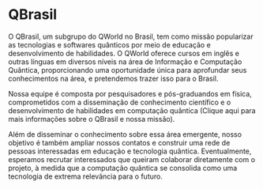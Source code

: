 # QBrasil

O QBrasil, um subgrupo do QWorld no Brasil, tem como missão popularizar as tecnologias e softwares quânticos por meio de educação e desenvolvimento de habilidades. O QWorld oferece cursos em inglês e outras línguas em diversos níveis na área de Informação e Computação Quântica, proporcionando uma oportunidade única para aprofundar seus conhecimentos na área, e pretendemos trazer isso para o Brasil.

Nossa equipe é composta por pesquisadores e pós-graduandos em física, comprometidos com a disseminação de conhecimento científico e o desenvolvimento de habilidades em computação quântica (Clique aqui para mais informações sobre o QBrasil e nossa missão).

Além de disseminar o conhecimento sobre essa área emergente, nosso objetivo é também ampliar nossos contatos e construir uma rede de pessoas interessadas em educação e tecnologia quântica. Eventualmente, esperamos recrutar interessados que queiram colaborar diretamente com o projeto, à medida que a computação quântica se consolida como uma tecnologia de extrema relevância para o futuro.
